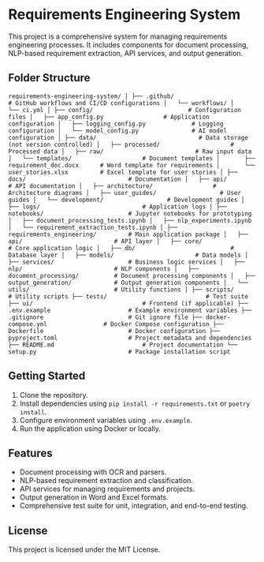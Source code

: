# Requirements Engineering System

This project is a comprehensive system for managing requirements engineering processes. It includes components for document processing, NLP-based requirement extraction, API services, and output generation.

## Folder Structure

``
requirements-engineering-system/
│
├── .github/                          # GitHub workflows and CI/CD configurations
│   └── workflows/
│       └── ci.yml
│
├── config/                           # Configuration files
│   ├── app_config.py                 # Application configuration
│   ├── logging_config.py             # Logging configuration
│   └── model_config.py               # AI model configuration
│
├── data/                             # Data storage (not version controlled)
│   ├── processed/                    # Processed data
│   ├── raw/                          # Raw input data
│   └── templates/                    # Document templates
│       ├── requirement_doc.docx      # Word template for requirements
│       └── user_stories.xlsx         # Excel template for user stories
│
├── docs/                             # Documentation
│   ├── api/                          # API documentation
│   ├── architecture/                 # Architecture diagrams
│   ├── user_guides/                  # User guides
│   └── development/                  # Development guides
│
├── logs/                             # Application logs
│
├── notebooks/                        # Jupyter notebooks for prototyping
│   ├── document_processing_tests.ipynb
│   ├── nlp_experiments.ipynb
│   └── requirement_extraction_tests.ipynb
│
├── requirements_engineering/         # Main application package
│   ├── api/                          # API layer
│   ├── core/                         # Core application logic
│   ├── db/                           # Database layer
│   ├── models/                       # Data models
│   ├── services/                     # Business logic services
│   ├── nlp/                          # NLP components
│   ├── document_processing/          # Document processing components
│   ├── output_generation/            # Output generation components
│   └── utils/                        # Utility functions
│
├── scripts/                          # Utility scripts
├── tests/                            # Test suite
├── ui/                               # Frontend (if applicable)
├── .env.example                      # Example environment variables
├── .gitignore                        # Git ignore file
├── docker-compose.yml                # Docker Compose configuration
├── Dockerfile                        # Docker configuration
├── pyproject.toml                    # Project metadata and dependencies
├── README.md                         # Project documentation
└── setup.py                          # Package installation script
``

## Getting Started

1. Clone the repository.
2. Install dependencies using `pip install -r requirements.txt` or `poetry install`.
3. Configure environment variables using `.env.example`.
4. Run the application using Docker or locally.

## Features

- Document processing with OCR and parsers.
- NLP-based requirement extraction and classification.
- API services for managing requirements and projects.
- Output generation in Word and Excel formats.
- Comprehensive test suite for unit, integration, and end-to-end testing.

## License

This project is licensed under the MIT License.
